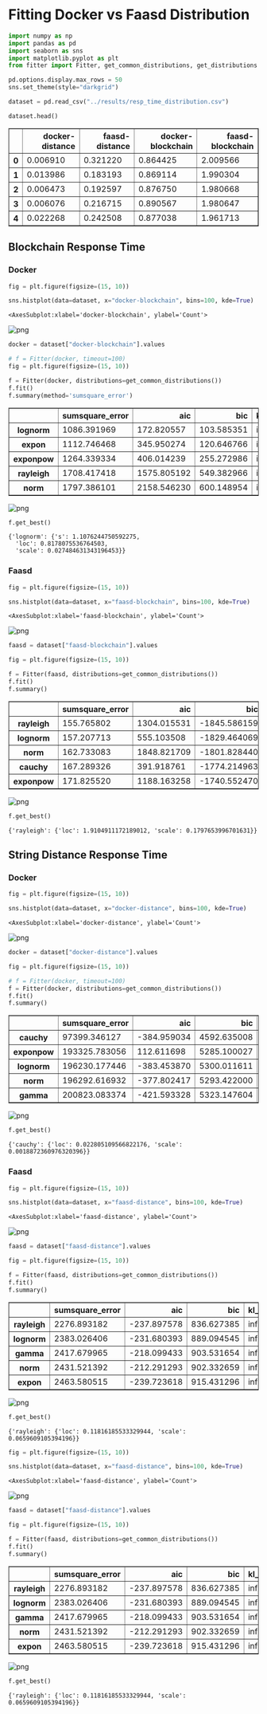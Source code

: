 # Fitting Docker vs Faasd  Distribution


```python
import numpy as np
import pandas as pd
import seaborn as sns
import matplotlib.pyplot as plt
from fitter import Fitter, get_common_distributions, get_distributions

pd.options.display.max_rows = 50
sns.set_theme(style="darkgrid")
```


```python
dataset = pd.read_csv("../results/resp_time_distribution.csv")
```


```python
dataset.head()
```




<div>
<style scoped>
    .dataframe tbody tr th:only-of-type {
        vertical-align: middle;
    }

    .dataframe tbody tr th {
        vertical-align: top;
    }

    .dataframe thead th {
        text-align: right;
    }
</style>
<table border="1" class="dataframe">
  <thead>
    <tr style="text-align: right;">
      <th></th>
      <th>docker-distance</th>
      <th>faasd-distance</th>
      <th>docker-blockchain</th>
      <th>faasd-blockchain</th>
    </tr>
  </thead>
  <tbody>
    <tr>
      <th>0</th>
      <td>0.006910</td>
      <td>0.321220</td>
      <td>0.864425</td>
      <td>2.009566</td>
    </tr>
    <tr>
      <th>1</th>
      <td>0.013986</td>
      <td>0.183193</td>
      <td>0.869114</td>
      <td>1.990304</td>
    </tr>
    <tr>
      <th>2</th>
      <td>0.006473</td>
      <td>0.192597</td>
      <td>0.876750</td>
      <td>1.980668</td>
    </tr>
    <tr>
      <th>3</th>
      <td>0.006076</td>
      <td>0.216715</td>
      <td>0.890567</td>
      <td>1.980647</td>
    </tr>
    <tr>
      <th>4</th>
      <td>0.022268</td>
      <td>0.242508</td>
      <td>0.877038</td>
      <td>1.961713</td>
    </tr>
  </tbody>
</table>
</div>



## Blockchain Response Time

### Docker


```python
fig = plt.figure(figsize=(15, 10))

sns.histplot(data=dataset, x="docker-blockchain", bins=100, kde=True)
```




    <AxesSubplot:xlabel='docker-blockchain', ylabel='Count'>




    
![png](output_6_1.png)
    



```python
docker = dataset["docker-blockchain"].values
```


```python
# f = Fitter(docker, timeout=100)
fig = plt.figure(figsize=(15, 10))

f = Fitter(docker, distributions=get_common_distributions())
f.fit()
f.summary(method='sumsquare_error')
```




<div>
<style scoped>
    .dataframe tbody tr th:only-of-type {
        vertical-align: middle;
    }

    .dataframe tbody tr th {
        vertical-align: top;
    }

    .dataframe thead th {
        text-align: right;
    }
</style>
<table border="1" class="dataframe">
  <thead>
    <tr style="text-align: right;">
      <th></th>
      <th>sumsquare_error</th>
      <th>aic</th>
      <th>bic</th>
      <th>kl_div</th>
    </tr>
  </thead>
  <tbody>
    <tr>
      <th>lognorm</th>
      <td>1086.391969</td>
      <td>172.820557</td>
      <td>103.585351</td>
      <td>inf</td>
    </tr>
    <tr>
      <th>expon</th>
      <td>1112.746468</td>
      <td>345.950274</td>
      <td>120.646766</td>
      <td>inf</td>
    </tr>
    <tr>
      <th>exponpow</th>
      <td>1264.339334</td>
      <td>406.014239</td>
      <td>255.272986</td>
      <td>inf</td>
    </tr>
    <tr>
      <th>rayleigh</th>
      <td>1708.417418</td>
      <td>1575.805192</td>
      <td>549.382966</td>
      <td>inf</td>
    </tr>
    <tr>
      <th>norm</th>
      <td>1797.386101</td>
      <td>2158.546230</td>
      <td>600.148954</td>
      <td>inf</td>
    </tr>
  </tbody>
</table>
</div>




    
![png](output_8_1.png)
    



```python
f.get_best()
```




    {'lognorm': {'s': 1.1076244750592275,
      'loc': 0.8178075536764503,
      'scale': 0.027484631343196453}}



### Faasd


```python
fig = plt.figure(figsize=(15, 10))

sns.histplot(data=dataset, x="faasd-blockchain", bins=100, kde=True)
```




    <AxesSubplot:xlabel='faasd-blockchain', ylabel='Count'>




    
![png](output_11_1.png)
    



```python
faasd = dataset["faasd-blockchain"].values
```


```python
fig = plt.figure(figsize=(15, 10))

f = Fitter(faasd, distributions=get_common_distributions())
f.fit()
f.summary()
```




<div>
<style scoped>
    .dataframe tbody tr th:only-of-type {
        vertical-align: middle;
    }

    .dataframe tbody tr th {
        vertical-align: top;
    }

    .dataframe thead th {
        text-align: right;
    }
</style>
<table border="1" class="dataframe">
  <thead>
    <tr style="text-align: right;">
      <th></th>
      <th>sumsquare_error</th>
      <th>aic</th>
      <th>bic</th>
      <th>kl_div</th>
    </tr>
  </thead>
  <tbody>
    <tr>
      <th>rayleigh</th>
      <td>155.765802</td>
      <td>1304.015531</td>
      <td>-1845.586159</td>
      <td>inf</td>
    </tr>
    <tr>
      <th>lognorm</th>
      <td>157.207713</td>
      <td>555.103508</td>
      <td>-1829.464069</td>
      <td>inf</td>
    </tr>
    <tr>
      <th>norm</th>
      <td>162.733083</td>
      <td>1848.821709</td>
      <td>-1801.828440</td>
      <td>inf</td>
    </tr>
    <tr>
      <th>cauchy</th>
      <td>167.289326</td>
      <td>391.918761</td>
      <td>-1774.214963</td>
      <td>inf</td>
    </tr>
    <tr>
      <th>exponpow</th>
      <td>171.825520</td>
      <td>1188.163258</td>
      <td>-1740.552470</td>
      <td>inf</td>
    </tr>
  </tbody>
</table>
</div>




    
![png](output_13_1.png)
    



```python
f.get_best()
```




    {'rayleigh': {'loc': 1.9104911172189012, 'scale': 0.1797653996701631}}



## String Distance Response Time

### Docker


```python
fig = plt.figure(figsize=(15, 10))

sns.histplot(data=dataset, x="docker-distance", bins=100, kde=True)
```




    <AxesSubplot:xlabel='docker-distance', ylabel='Count'>




    
![png](output_17_1.png)
    



```python
docker = dataset["docker-distance"].values
```


```python
fig = plt.figure(figsize=(15, 10))

# f = Fitter(docker, timeout=100)
f = Fitter(docker, distributions=get_common_distributions())
f.fit()
f.summary()
```




<div>
<style scoped>
    .dataframe tbody tr th:only-of-type {
        vertical-align: middle;
    }

    .dataframe tbody tr th {
        vertical-align: top;
    }

    .dataframe thead th {
        text-align: right;
    }
</style>
<table border="1" class="dataframe">
  <thead>
    <tr style="text-align: right;">
      <th></th>
      <th>sumsquare_error</th>
      <th>aic</th>
      <th>bic</th>
      <th>kl_div</th>
    </tr>
  </thead>
  <tbody>
    <tr>
      <th>cauchy</th>
      <td>97399.346127</td>
      <td>-384.959034</td>
      <td>4592.635008</td>
      <td>inf</td>
    </tr>
    <tr>
      <th>exponpow</th>
      <td>193325.783056</td>
      <td>112.611698</td>
      <td>5285.100027</td>
      <td>inf</td>
    </tr>
    <tr>
      <th>lognorm</th>
      <td>196230.177446</td>
      <td>-383.453870</td>
      <td>5300.011611</td>
      <td>inf</td>
    </tr>
    <tr>
      <th>norm</th>
      <td>196292.616932</td>
      <td>-377.802417</td>
      <td>5293.422000</td>
      <td>inf</td>
    </tr>
    <tr>
      <th>gamma</th>
      <td>200823.083374</td>
      <td>-421.593328</td>
      <td>5323.147604</td>
      <td>inf</td>
    </tr>
  </tbody>
</table>
</div>




    
![png](output_19_1.png)
    



```python
f.get_best()
```




    {'cauchy': {'loc': 0.022805109566822176, 'scale': 0.0018872360976320396}}



### Faasd


```python
fig = plt.figure(figsize=(15, 10))

sns.histplot(data=dataset, x="faasd-distance", bins=100, kde=True)
```




    <AxesSubplot:xlabel='faasd-distance', ylabel='Count'>




    
![png](output_22_1.png)
    



```python
faasd = dataset["faasd-distance"].values
```


```python
fig = plt.figure(figsize=(15, 10))

f = Fitter(faasd, distributions=get_common_distributions())
f.fit()
f.summary()
```




<div>
<style scoped>
    .dataframe tbody tr th:only-of-type {
        vertical-align: middle;
    }

    .dataframe tbody tr th {
        vertical-align: top;
    }

    .dataframe thead th {
        text-align: right;
    }
</style>
<table border="1" class="dataframe">
  <thead>
    <tr style="text-align: right;">
      <th></th>
      <th>sumsquare_error</th>
      <th>aic</th>
      <th>bic</th>
      <th>kl_div</th>
    </tr>
  </thead>
  <tbody>
    <tr>
      <th>rayleigh</th>
      <td>2276.893182</td>
      <td>-237.897578</td>
      <td>836.627385</td>
      <td>inf</td>
    </tr>
    <tr>
      <th>lognorm</th>
      <td>2383.026406</td>
      <td>-231.680393</td>
      <td>889.094545</td>
      <td>inf</td>
    </tr>
    <tr>
      <th>gamma</th>
      <td>2417.679965</td>
      <td>-218.099433</td>
      <td>903.531654</td>
      <td>inf</td>
    </tr>
    <tr>
      <th>norm</th>
      <td>2431.521392</td>
      <td>-212.291293</td>
      <td>902.332659</td>
      <td>inf</td>
    </tr>
    <tr>
      <th>expon</th>
      <td>2463.580515</td>
      <td>-239.723618</td>
      <td>915.431296</td>
      <td>inf</td>
    </tr>
  </tbody>
</table>
</div>




    
![png](output_24_1.png)
    



```python
f.get_best()
```




    {'rayleigh': {'loc': 0.11816185533329944, 'scale': 0.0659609105394196}}




```python
fig = plt.figure(figsize=(15, 10))

sns.histplot(data=dataset, x="faasd-distance", bins=100, kde=True)
```




    <AxesSubplot:xlabel='faasd-distance', ylabel='Count'>




    
![png](output_26_1.png)
    



```python
faasd = dataset["faasd-distance"].values
```


```python
fig = plt.figure(figsize=(15, 10))

f = Fitter(faasd, distributions=get_common_distributions())
f.fit()
f.summary()
```




<div>
<style scoped>
    .dataframe tbody tr th:only-of-type {
        vertical-align: middle;
    }

    .dataframe tbody tr th {
        vertical-align: top;
    }

    .dataframe thead th {
        text-align: right;
    }
</style>
<table border="1" class="dataframe">
  <thead>
    <tr style="text-align: right;">
      <th></th>
      <th>sumsquare_error</th>
      <th>aic</th>
      <th>bic</th>
      <th>kl_div</th>
    </tr>
  </thead>
  <tbody>
    <tr>
      <th>rayleigh</th>
      <td>2276.893182</td>
      <td>-237.897578</td>
      <td>836.627385</td>
      <td>inf</td>
    </tr>
    <tr>
      <th>lognorm</th>
      <td>2383.026406</td>
      <td>-231.680393</td>
      <td>889.094545</td>
      <td>inf</td>
    </tr>
    <tr>
      <th>gamma</th>
      <td>2417.679965</td>
      <td>-218.099433</td>
      <td>903.531654</td>
      <td>inf</td>
    </tr>
    <tr>
      <th>norm</th>
      <td>2431.521392</td>
      <td>-212.291293</td>
      <td>902.332659</td>
      <td>inf</td>
    </tr>
    <tr>
      <th>expon</th>
      <td>2463.580515</td>
      <td>-239.723618</td>
      <td>915.431296</td>
      <td>inf</td>
    </tr>
  </tbody>
</table>
</div>




    
![png](output_28_1.png)
    



```python
f.get_best()
```




    {'rayleigh': {'loc': 0.11816185533329944, 'scale': 0.0659609105394196}}


